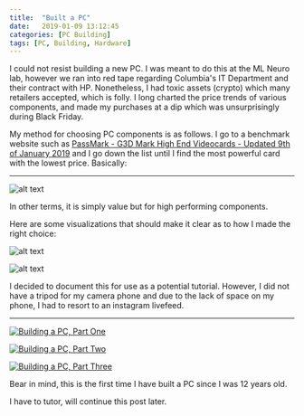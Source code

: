 ```yaml
---
title:  "Built a PC"
date:   2019-01-09 13:12:45
categories: [PC Building]
tags: [PC, Building, Hardware]
---
```


I could not resist building a new PC. I was meant to do this at the ML Neuro lab, however we ran into red tape regarding Columbia's IT Department and their contract with HP. Nonetheless, I had toxic assets (crypto) which many retailers accepted, which is folly. I long charted the price trends of various components, and made my purchases at a dip which was unsurprisingly during Black Friday. 

My method for choosing PC components is as follows. I go to a benchmark website such as [PassMark - G3D Mark
High End Videocards - Updated 9th of January 2019](https://www.videocardbenchmark.net/high_end_gpus.html) and I go down the list until I find the most powerful card with the lowest price. Basically:

---


![alt text](https://prettypositron.github.io/minimal/images/equation.png)


In other terms, it is simply value but for high performing components. 

Here are some visualizations that should make it clear as to how I made the right choice:
      
![alt text](https://prettypositron.github.io/minimal/images/gpubenchmarks.png)

![alt text](https://prettypositron.github.io/minimal/images/pricetrends.png)

I decided to document this for use as a potential tutorial. However, I did not have a tripod for my camera phone and due to the lack of space on my phone, I had to resort to an instagram livefeed. 

---

[![Building a PC, Part One](http://img.youtube.com/vi/nSeI7tSsmzU/0.jpg)](https://www.youtube.com/watch?v=nSeI7tSsmzU "Building a PC, part one")

[![Building a PC, Part Two](http://img.youtube.com/vi/kPP0c73_iX4/0.jpg)](http://www.youtube.com/watch?v=kPP0c73_iX4 "Building a PC, part two")

[![Building a PC, Part Three](http://img.youtube.com/vi/Ko0zelv5J8M/0.jpg)](https://www.youtube.com/watch?v=Ko0zelv5J8M "Building a PC, part three")

Bear in mind, this is the first time I have built a PC since I was 12 years old. 

I have to tutor, will continue this post later.
